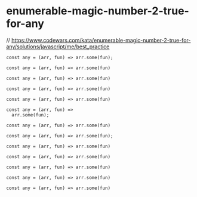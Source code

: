 # enumerable-magic-number-2-true-for-any
// https://www.codewars.com/kata/enumerable-magic-number-2-true-for-any/solutions/javascript/me/best_practice


```
const any = (arr, fun) => arr.some(fun);
```

```
const any = (arr, fun) => arr.some(fun)
```

```
const any = (arr, fun) => arr.some(fun)
```

```
const any = (arr, fun) => arr.some(fun)
```

```
const any = (arr, fun) => arr.some(fun)

```

```
const any = (arr, fun) =>
  arr.some(fun);
```

```
const any = (arr, fun) => arr.some(fun)
```

```
const any = (arr, fun) => arr.some(fun);

```

```
const any = (arr, fun) => arr.some(fun)
```

```
const any = (arr, fun) => arr.some(fun)
```

```
const any = (arr, fun) => arr.some(fun)
```

```
const any = (arr, fun) => arr.some(fun)

```

```
const any = (arr, fun) => arr.some(fun)
```
